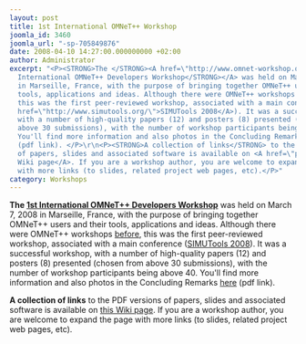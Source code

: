 ```yaml
---
layout: post
title: 1st International OMNeT++ Workshop
joomla_id: 3460
joomla_url: "-sp-705849876"
date: 2008-04-10 14:27:00.000000000 +02:00
author: Administrator
excerpt: "<P><STRONG>The </STRONG><A href=\"http://www.omnet-workshop.org/\"><STRONG>1st
  International OMNeT++ Developers Workshop</STRONG></A> was held on March 7, 2008
  in Marseille, France, with the purpose of bringing together OMNeT++ users and their
  tools, applications and ideas. Although there were OMNeT++ workshops <A href=\"http://www.omnetpp.org/index.php?topic=Workshops\">before</A>,
  this was the first peer-reviewed workshop, associated with a main conference (<A
  href=\"http://www.simutools.org/\">SIMUTools 2008</A>). It was a successful workshop,
  with a number of high-quality papers (12) and posters (8) presented (chosen from
  above 30 submissions), with the number of workshop participants being above 40.
  You'll find more information and also photos in the Concluding Remarks <A href=\"http://www.omnet-workshop.org/docs/omnet-ws.pdf\">here</A>
  (pdf link). </P>\r\n<P><STRONG>A collection of links</STRONG> to the PDF versions
  of papers, slides and associated software is available on <A href=\"pmwiki/index.php?n=Main.Workshop2008\">this
  Wiki page</A>. If you are a workshop author, you are welcome to expand the page
  with more links (to slides, related project web pages, etc).</P>"
category: Workshops
---
```

<P><STRONG>The </STRONG><A href="http://www.omnet-workshop.org/"><STRONG>1st International OMNeT++ Developers Workshop</STRONG></A> was held on March 7, 2008 in Marseille, France, with the purpose of bringing together OMNeT++ users and their tools, applications and ideas. Although there were OMNeT++ workshops <A href="http://www.omnetpp.org/index.php?topic=Workshops">before</A>, this was the first peer-reviewed workshop, associated with a main conference (<A href="http://www.simutools.org/">SIMUTools 2008</A>). It was a successful workshop, with a number of high-quality papers (12) and posters (8) presented (chosen from above 30 submissions), with the number of workshop participants being above 40. You'll find more information and also photos in the Concluding Remarks <A href="http://www.omnet-workshop.org/docs/omnet-ws.pdf">here</A> (pdf link). </P>
<P><STRONG>A collection of links</STRONG> to the PDF versions of papers, slides and associated software is available on <A href="pmwiki/index.php?n=Main.Workshop2008">this Wiki page</A>. If you are a workshop author, you are welcome to expand the page with more links (to slides, related project web pages, etc).</P>
